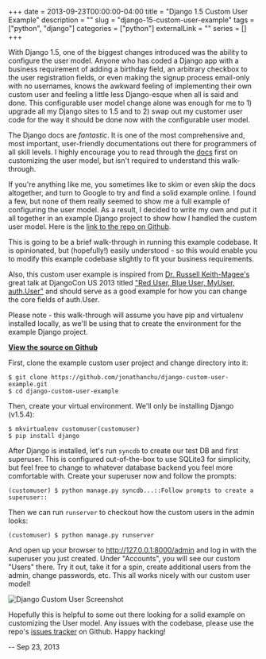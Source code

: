 +++
date = 2013-09-23T00:00:00-04:00
title = "Django 1.5 Custom User Example"
description = ""
slug = "django-15-custom-user-example"
tags = ["python", "django"]
categories = ["python"]
externalLink = ""
series = []
+++

With Django 1.5, one of the biggest changes introduced was the ability
to configure the user model. Anyone who has coded a Django app with a
business requirement of adding a birthday field, an arbitrary checkbox
to the user registration fields, or even making the signup process
email-only with no usernames, knows the awkward feeling of implementing
their own custom user and feeling a little less Django-esque when all is
said and done. This configurable user model change alone was enough for
me to 1) upgrade all my Django sites to 1.5 and to 2) swap out my
customer user code for the way it should be done now with the
configurable user model.

The Django docs are *fantastic*. It is one of the most comprehensive
and, most important, user-friendly documentations out there for
programmers of all skill levels. I highly encourage you to read through
the
[docs](https://docs.djangoproject.com/en/dev/topics/auth/customizing/#custom-users-and-the-built-in-auth-forms)
first on customizing the user model, but isn't required to understand
this walk-through.

If you're anything like me, you sometimes like to skim or even skip the
docs altogether, and turn to Google to try and find a solid example
online. I found a few, but none of them really seemed to show me a full
example of configuring the user model. As a result, I decided to write
my own and put it all together in an example Django project to show how
I handled the custom user model. Here is the [link to the repo on
Github](https://github.com/jonathanchu/django-custom-user-example).

This is going to be a brief walk-through in running this example
codebase. It is opinionated, but (hopefully!) easily understood - so
this would enable you to modify this example codebase slightly to fit
your business requirements.

Also, this custom user example is inspired from [Dr. Russell
Keith-Magee's](https://twitter.com/freakboy3742) great talk at DjangoCon
US 2013 titled ["Red User, Blue User, MyUser,
auth.User"](https://speakerdeck.com/freakboy3742/red-user-blue-user-myuser-auth-dot-user)
and should serve as a good example for how you can change the core
fields of auth.User.

Please note - this walk-through will assume you have pip and virtualenv
installed locally, as we'll be using that to create the environment for
the example Django project.

**[View the source on
Github](https://github.com/jonathanchu/django-custom-user-example)**

First, clone the example custom user project and change directory into
it:

    $ git clone https://github.com/jonathanchu/django-custom-user-example.git
    $ cd django-custom-user-example

Then, create your virtual environment. We'll only be installing Django
(v1.5.4):

    $ mkvirtualenv customuser(customuser)
    $ pip install django

After Django is installed, let's run `syncdb` to create our test DB and
first superuser. This is configured out-of-the-box to use SQLite3 for
simplicity, but feel free to change to whatever database backend you
feel more comfortable with. Create your superuser now and follow the
prompts:

    (customuser) $ python manage.py syncdb...::Follow prompts to create a superuser::

Then we can run `runserver` to checkout how the custom users in the
admin looks:

    (customuser) $ python manage.py runserver

And open up your browser to http://127.0.0.1:8000/admin and log in with
the superuser you just created. Under "Accounts", you will see our
custom "Users" there. Try it out, take it for a spin, create additional
users from the admin, change passwords, etc. This all works nicely with
our custom user model!

![Django Custom User Screenshot](https://i.imgur.com/uaG4qaH.png)

Hopefully this is helpful to some out there looking for a solid example
on customizing the User model. Any issues with the codebase, please use
the repo's [issues
tracker](https://github.com/jonathanchu/django-custom-user-example/issues)
on Github. Happy hacking!

-- Sep 23, 2013
